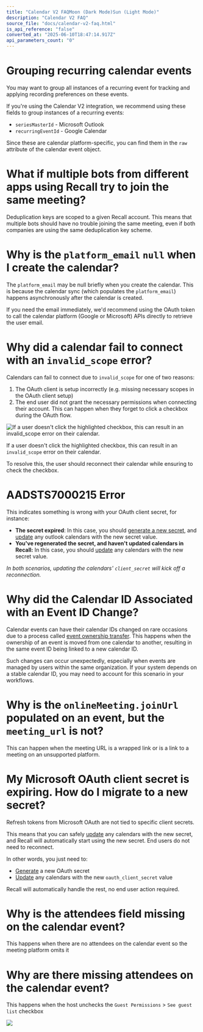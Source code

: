 ```yaml
---
title: "Calendar V2 FAQMoon (Dark Mode)Sun (Light Mode)"
description: "Calendar V2 FAQ"
source_file: "docs/calendar-v2-faq.html"
is_api_reference: "false"
converted_at: "2025-06-10T18:47:14.917Z"
api_parameters_count: "0"
---
```

# Grouping recurring calendar events

[](#grouping-recurring-calendar-events)

You may want to group all instances of a recurring event for tracking and applying recording preferences on these events.

If you're using the Calendar V2 integration, we recommend using these fields to group instances of a recurring events:
- `seriesMasterId` - Microsoft Outlook
- `recurringEventId` - Google Calendar

Since these are calendar platform-specific, you can find them in the `raw` attribute of the calendar event object.

# What if multiple bots from different apps using Recall try to join the same meeting?

[](#what-if-multiple-bots-from-different-apps-using-recall-try-to-join-the-same-meeting)

Deduplication keys are scoped to a given Recall account. This means that multiple bots should have no trouble joining the same meeting, even if both companies are using the same deduplication key scheme.

# Why is the `platform_email` `null` when I create the calendar?

[](#why-is-the-platform_email-null-when-i-create-the-calendar)

The `​platform­_email​` may be ​null​ briefly when you create the calendar. This is because the calendar sync (which populates the `​platform­_email​`) happens asynchronously after the calendar is created.

If you need the email immediately, we'd recommend using the OAuth token to call the calendar platform (Google or Microsoft) APIs directly to retrieve the user email.

# Why did a calendar fail to connect with an `invalid_scope` error?

[](#why-did-a-calendar-fail-to-connect-with-an-invalid_scope-error)

Calendars can fail to connect due to `invalid_scope` for one of two reasons:

1.  The OAuth client is setup incorrectly (e.g. missing necessary scopes in the OAuth client setup)
2.  The end user did not grant the necessary permissions when connecting their account. This can happen when they forget to click a checkbox during the OAuth flow.

![If a user doesn't click the highlighted checkbox, this can result in an `invalid_scope` error on their calendar.](https://files.readme.io/ecdc43a-calendar-integraiton-checkbox.png)

If a user doesn't click the highlighted checkbox, this can result in an `invalid_scope` error on their calendar.



To resolve this, the user should reconnect their calendar while ensuring to check the checkbox.



# AADSTS7000215 Error

[](#aadsts7000215-error)

This indicates something is wrong with your OAuth client secret, for instance:
- **The secret expired**: In this case, you should [generate a new secret](https://learn.microsoft.com/en-us/partner-center/marketplace-offers/create-or-update-client-ids-and-secrets#update-the-client-secret-associated-with-your-client-id), and [update](/reference/calendars_partial_update.md) any outlook calendars with the new secret value.
- **You've regenerated the secret, and haven't updated calendars in Recall:** In this case, you should [update](/reference/calendars_partial_update.md) any calendars with the new secret value.

*In both scenarios, updating the calendars' `client_secret` will kick off a reconnection.*

# Why did the Calendar ID Associated with an Event ID Change?

[](#why-did-the-calendar-id-associated-with-an-event-id-change)

Calendar events can have their calendar IDs changed on rare occasions due to a process called [event ownership transfer](https://support.google.com/calendar/answer/78739?hl=en&co=GENIE.Platform%3DDesktop). This happens when the ownership of an event is moved from one calendar to another, resulting in the same event ID being linked to a new calendar ID.

Such changes can occur unexpectedly, especially when events are managed by users within the same organization. If your system depends on a stable calendar ID, you may need to account for this scenario in your workflows.



# Why is the `onlineMeeting.joinUrl` populated on an event, but the `meeting_url` is not?

[](#why-is-the-onlinemeetingjoinurl-populated-on-an-event-but-the-meeting_url-is-not)

This can happen when the meeting URL is a wrapped link or is a link to a meeting on an unsupported platform.



# My Microsoft OAuth client secret is expiring. How do I migrate to a new secret?

[](#my-microsoft-oauth-client-secret-is-expiring-how-do-i-migrate-to-a-new-secret)

Refresh tokens from Microsoft OAuth are not tied to specific client secrets.

This means that you can safely [update](/reference/calendars_partial_update.md) any calendars with the new secret, and Recall will automatically start using the new secret. End users do not need to reconnect.

In other words, you just need to:
- [Generate](https://learn.microsoft.com/en-us/entra/identity/monitoring-health/recommendation-renew-expiring-application-credential?tabs=microsoft-entra-admin-center#action-plan) a new OAuth secret
- [Update](/reference/calendars_partial_update.md) any calendars with the new `oauth_client_secret` value

Recall will automatically handle the rest, no end user action required.



# Why is the attendees field missing on the calendar event?

[](#why-is-the-attendees-field-missing-on-the-calendar-event)

This happens when there are no attendees on the calendar event so the meeting platform omits it



# Why are there missing attendees on the calendar event?

[](#why-are-there-missing-attendees-on-the-calendar-event)

This happens when the host unchecks the `Guest Permissions` > `See guest list` checkbox

![](https://files.readme.io/feebf9e92a3e774cf827e7bb982ea94c35b5eb76e63207c8370e4c66cd06e340-CleanShot_2025-05-19_at_10.35.412x.png)
